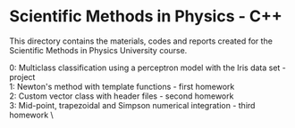 # Scientific Methods in Physics - C++

This directory contains the materials, codes and reports created for the Scientific Methods in Physics University course. 

0: Multiclass classification using a perceptron model with the Iris data set - project \
1: Newton's method with template functions - first homework \
2: Custom vector class with header files - second homework \
3: Mid-point, trapezoidal and Simpson numerical integration - third homework \
